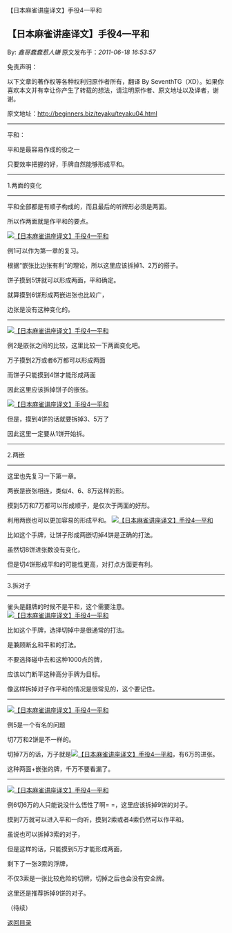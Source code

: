 【日本麻雀讲座译文】手役4—平和
## 【日本麻雀讲座译文】手役4—平和

By: *鑫哥蠢蠢惹人嫌* 原文发布于：*2011-06-18 16:53:57*

免责声明：

以下文章的著作权等各种权利归原作者所有，翻译 By
SeventhTG（XD）。如果你喜欢本文并有幸让你产生了转载的想法，请注明原作者、原文地址以及译者，谢谢。

原文地址：http://beginners.biz/teyaku/teyaku04.html

------------------------------------------------------------------------------------

平和：

平和是最容易作成的役之一

只要效率把握的好，手牌自然能够形成平和。

------------------------------------------------------------------------------------

1.两面的变化

------------------------------------------------------------------------------------

平和全部都是有顺子构成的，而且最后的听牌形必须是两面。

所以作两面就是作平和的要点。

[![【日本麻雀讲座译文】手役4&mdash;平和](http://s4.sinaimg.cn/middle/7f78b76fxa5f8b95db7d3&amp;690)](http://photo.blog.sina.com.cn/showpic.html#blogid=7f78b76f0100sr61&url=http://s4.sinaimg.cn/orignal/7f78b76fxa5f8b95db7d3)

例1可以作为第一章的复习。

根据“嵌张比边张有利”的理论，所以这里应该拆掉1、2万的搭子。

饼子摸到5饼就可以形成两面，平和确定。

就算摸到6饼形成两嵌进张也比较广，

边张是没有这种变化的。

------------------------------------------------------------------------------------
[![【日本麻雀讲座译文】手役4&mdash;平和](http://s16.sinaimg.cn/middle/7f78b76fxa5f8d069b9cf&amp;690)](http://photo.blog.sina.com.cn/showpic.html#blogid=7f78b76f0100sr61&url=http://s16.sinaimg.cn/orignal/7f78b76fxa5f8d069b9cf)

例2是嵌张之间的比较，这里比较一下两面变化吧。

万子摸到2万或者6万都可以形成两面

而饼子只能摸到4饼才能形成两面

因此这里应该拆掉饼子的嵌张。

[![【日本麻雀讲座译文】手役4&mdash;平和](http://s8.sinaimg.cn/middle/7f78b76fxa5f8df5f84f7&amp;690)](http://photo.blog.sina.com.cn/showpic.html#blogid=7f78b76f0100sr61&url=http://s8.sinaimg.cn/orignal/7f78b76fxa5f8df5f84f7)

但是，摸到4饼的话就要拆掉3、5万了

因此这里一定要从1饼开始拆。

------------------------------------------------------------------------------------

2.两嵌

------------------------------------------------------------------------------------

这里也先复习一下第一章。

两嵌是嵌张相连，类似4、6、8万这样的形。

摸到5万和7万都可以形成顺子，是仅次于两面的好形。

利用两嵌也可以更加容易的形成平和。
[![【日本麻雀讲座译文】手役4&mdash;平和](http://s6.sinaimg.cn/middle/7f78b76fxa5f8f0804b55&amp;690)](http://photo.blog.sina.com.cn/showpic.html#blogid=7f78b76f0100sr61&url=http://s6.sinaimg.cn/orignal/7f78b76fxa5f8f0804b55)

比如这个手牌，让饼子形成两嵌切掉4饼是正确的打法。

虽然切8饼进张数没有变化，

但是切4饼形成平和的可能性更高，对打点方面更有利。

------------------------------------------------------------------------------------

3.拆对子

------------------------------------------------------------------------------------

雀头是翻牌的时候不是平和，这个需要注意。
[![【日本麻雀讲座译文】手役4&mdash;平和](http://s12.sinaimg.cn/middle/7f78b76fxa5f90f55b81b&amp;690)](http://photo.blog.sina.com.cn/showpic.html#blogid=7f78b76f0100sr61&url=http://s12.sinaimg.cn/orignal/7f78b76fxa5f90f55b81b)

比如这个手牌，选择切掉中是很通常的打法。

是兼顾断幺和平和的打法。

不要选择碰中去和这种1000点的牌，

应该以门断平这种高分手牌为目标。

像这样拆掉对子作平和的情况是很常见的，这个要记住。

------------------------------------------------------------------------------------
[![【日本麻雀讲座译文】手役4&mdash;平和](http://s12.sinaimg.cn/middle/7f78b76fxa5f92ab1cdfb&amp;690)](http://photo.blog.sina.com.cn/showpic.html#blogid=7f78b76f0100sr61&url=http://s12.sinaimg.cn/orignal/7f78b76fxa5f92ab1cdfb)

例5是一个有名的问题

切7万和2饼是不一样的。

切掉7万的话，万子就是[![【日本麻雀讲座译文】手役4&mdash;平和](http://s8.sinaimg.cn/middle/7f78b76fxa5f93d443ed7&amp;690)](http://photo.blog.sina.com.cn/showpic.html#blogid=7f78b76f0100sr61&url=http://s8.sinaimg.cn/orignal/7f78b76fxa5f93d443ed7)，有6万的进张。

这种两面+嵌张的牌，千万不要看漏了。

------------------------------------------------------------------------------------
[![【日本麻雀讲座译文】手役4&mdash;平和](http://s12.sinaimg.cn/middle/7f78b76fxa5f94f35e71b&amp;690)](http://photo.blog.sina.com.cn/showpic.html#blogid=7f78b76f0100sr61&url=http://s12.sinaimg.cn/orignal/7f78b76fxa5f94f35e71b)

例6切6万的人只能说没什么悟性了啊= =，这里应该拆掉9饼的对子。

摸到7万就可以进入平和一向听，摸到2索或者4索仍然可以作平和。

虽说也可以拆掉3索的对子，

但是这样的话，只能摸到5万才能形成两面，

剩下了一张3索的浮牌，

不仅3索是一张比较危险的切牌，切掉之后也会没有安全牌。

这里还是推荐拆掉9饼的对子。

（待续）

[返回目录](index.html)
